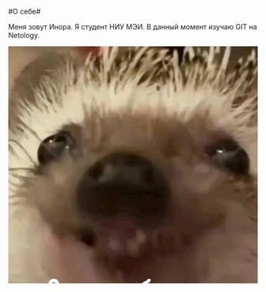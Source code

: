  #О себе# 

 Меня зовут Инора. Я студент НИУ МЭИ. В данный момент изучаю GIT на Netology.

 ![мой питомец](yozhik.jpg)
